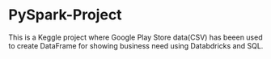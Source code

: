 # PySpark-Project
This is a Keggle project where Google Play Store data(CSV) has beeen used to create DataFrame for showing business need using Databdricks and SQL.
